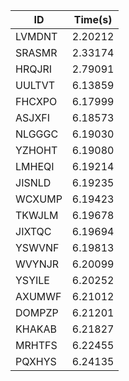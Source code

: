 |ID|Time(s)|
|-|-|
|LVMDNT|2.20212|
|SRASMR|2.33174|
|HRQJRI|2.79091|
|UULTVT|6.13859|
|FHCXPO|6.17999|
|ASJXFI|6.18573|
|NLGGGC|6.19030|
|YZHOHT|6.19080|
|LMHEQI|6.19214|
|JISNLD|6.19235|
|WCXUMP|6.19423|
|TKWJLM|6.19678|
|JIXTQC|6.19694|
|YSWVNF|6.19813|
|WVYNJR|6.20099|
|YSYILE|6.20252|
|AXUMWF|6.21012|
|DOMPZP|6.21201|
|KHAKAB|6.21827|
|MRHTFS|6.22455|
|PQXHYS|6.24135|
